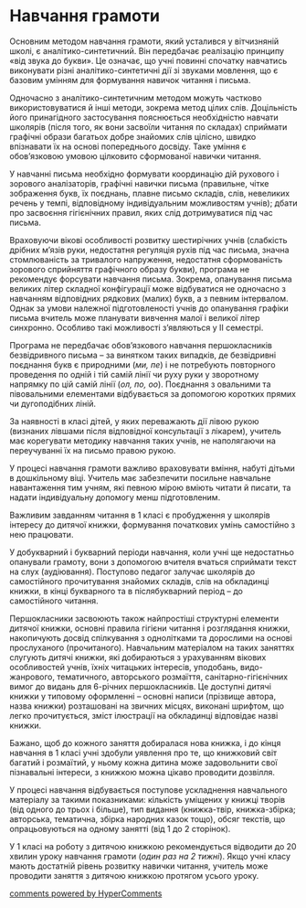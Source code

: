 Навчання грамоти
=============================================
<p>Основним методом навчання грамоти, який усталився у вітчизняній школі, є аналітико-синтетичний. Він передбачає реалізацію принципу «від звука до букви». Це означає, що учні повинні спочатку навчатись виконувати різні аналітико-синтетичні дії зі звуками мовлення, що є базовим умінням для формування навичок читання і письма.</p>
<p>Одночасно з аналітико-синтетичним методом можуть частково використовуватися й інші методи, зокрема метод цілих слів. Доцільність його принагідного застосування пояснюється необхідністю навчати школярів (після того, як вони засвоїли читання по складах) сприймати графічні образи багатьох добре знайомих слів цілісно, швидко впізнавати їх на основі попереднього досвіду. Таке уміння є обов’язковою умовою цілковито сформованої навички читання.</p>
<p>У навчанні письма необхідно формувати координацію дій рухового і зорового аналізаторів, графічні навички письма (правильне, чітке зображення букв, їх поєднань, плавне письмо складів, слів, невеликих речень у темпі, відповідному індивідуальним можливостям учнів); дбати про засвоєння гігієнічних правил, яких слід дотримуватися під час письма.</p>
<p>Враховуючи вікові особливості розвитку шестирічних учнів (слабкість дрібних м’язів руки, недостатня регуляція рухів під час письма, значна стомлюваність за тривалого напруження, недостатня сформованість зорового сприйняття графічного образу букви), програма не рекомендує форсувати навчання письма. Зокрема, опанування письма великих літер складної конфігурації може відбуватися не одночасно з навчанням відповідних рядкових (малих) букв, а з певним інтервалом. Однак за умови належної підготовленості учнів до опанування графіки письма вчитель може планувати вивчення малої і великої літер синхронно. Особливо такі можливості з’являються у ІІ семестрі.</p>
<p>Програма не передбачає обов’язкового навчання першокласників безвідривного письма – за винятком таких випадків, де безвідривні поєднання букв є природними (<i>ми, пе</i>) і не потребують повторного проведення по одній і тій самій лінії чи руху руки у зворотному напрямку по цій самій лінії (<i>ол, по, оо</i>). Поєднання з овальними та півовальними елементами відбувається за допомогою коротких прямих чи дугоподібних ліній.</p>
<p>За наявності в класі дітей, у яких переважають дії лівою рукою (визнаних лівшами після відповідної консультації з лікарем), учитель має корегувати методику навчання таких учнів, не наполягаючи на переучуванні їх на письмо правою рукою.</p>
<p>У процесі навчання грамоти важливо враховувати вміння, набуті дітьми в дошкільному віці. Учитель має забезпечити посильне навчальне навантаження тим учням, які певною мірою вміють читати й писати, та надати індивідуальну допомогу менш підготовленим.</p>
<p>Важливим завданням читання в 1 класі є пробудження у школярів інтересу до дитячої книжки, формування початкових умінь самостійно з нею працювати.</p>
<p>У добукварний і букварний періоди навчання, коли учні ще недостатньо опанували грамоту, вони з допомогою вчителя вчаться сприймати текст на слух (аудіювання). Поступово педагог залучає школярів до самостійного прочитування знайомих складів, слів на обкладинці книжки, в кінці букварного та в післябукварний період – до самостійного читання.</p>
<p>Першокласники засвоюють також найпростіші структурні елементи дитячої книжки, основні правила гігієни читання і розглядання книжки, накопичують досвід спілкування з однолітками та дорослими на основі прослуханого (прочитаного). Навчальним матеріалом на таких заняттях слугують дитячі книжки, які добираються з урахуванням вікових особливостей учнів, їхніх читацьких інтересів, уподобань, видо-жанрового, тематичного, авторського розмаїття, санітарно-гігієнічних вимог до видань для 6-річних першокласників. Це доступні дитячі книжки у типовому оформленні – основні написи (прізвище автора, назва книжки) розташовані на звичних місцях, виконані шрифтом, що легко прочитується, зміст ілюстрації на обкладинці відповідає назві книжки.</p>
<p>Бажано, щоб до кожного заняття добиралася нова книжка, і до кінця навчання в 1 класі учні здобули уявлення про те, що книжковий світ багатий і розмаїтий, у ньому кожна дитина може задовольнити свої пізнавальні інтереси, з книжкою можна цікаво проводити дозвілля.</p>
<p>У процесі навчання відбувається поступове ускладнення навчального матеріалу за такими показниками: кількість уміщених у книжці творів (від одного до трьох і більше), тип видання (книжка-твір, книжка-збірка; авторська, тематична, збірка народних казок тощо), обсяг текстів, що опрацьовуються на одному занятті (від 1 до 2 сторінок).</p>
<p>У 1 класі на роботу з дитячою книжкою рекомендується відводити до 20 хвилин уроку навчання грамоти (<i>один раз на 2 тижні</i>). Якщо учні класу мають достатній рівень розвитку навички читання, учитель може проводити заняття з дитячою книжкою протягом усього уроку.</p>

<div id="hypercomments_widget"></div>
<a href="http://hypercomments.com" class="hc-link" title="comments widget">comments powered by HyperComments</a>